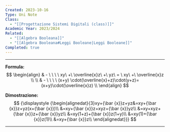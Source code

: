 ```yaml
---
Created: 2023-10-16
Type: Uni Note
Class:
  - "[[Progettazione Sistemi Digitali (class)]]"
Academic Year: 2023/2024
Related:
  - "[[Algebra Booleana]]"
  - "[[Algebra Booleana#Leggi Booleane|Leggi Booleane]]"
Completed: true
---
```

---
**Formula:**
$$
\begin{align}
& - \ \ \ \ xy\ +\  \overline{x}z\ +\ yz\ = \ xy\ +\ \overline{x}z \\ \\
& - \ \ \ \ (x+y) \cdot(\overline{x}+z)\cdot(y+z)= (x+y)\cdot(\overline{x}z) \\
\end{align}
$$

**Dimostrazione:**
$$ 
{\displaystyle {\begin{alignedat}{3}xy+{\bar {x}}z+yz&=xy+{\bar {x}}z+yz(x+{\bar {x}})\\
&=xy+{\bar {x}}z+xyz+{\bar {x}}yz\\
&=xy+xyz+{\bar {x}}z+{\bar {x}}yz\\
&=xy(1+z)+{\bar {x}}z(1+y)\\
&=xy(1)+{\bar {x}}z(1)\\
&=xy+{\bar {x}}z\\
\end{alignedat}}}
$$

---